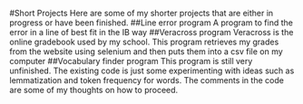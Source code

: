 #Short Projects
Here are some of my shorter projects that are either in progress or have been finished. 
##Line error program 
  A program to find the error in a line of best fit in the IB way
##Veracross program
  Veracross is the online gradebook used by my school. This program retrieves my grades from the website using selenium and then puts them into a csv file on my computer
##Vocabulary finder program
  This program is still very unfinished. The existing code is just some experimenting with ideas such as lemmatization and token frequency for words. The comments in the code are some of my thoughts on how to proceed.
